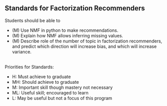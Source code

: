 ## Standards for Factorization Recommenders
Students should be able to
 * (M) Use NMF in python to make recommendations.
 * (M) Explain how NMF allows inferring missing values.
 * (M) Describe role of the number of topic in factorization recommenders, and predict which direction will increase bias, and which will increase variance.

<br/>Priorities for Standards:
 * H:  Must achieve to graduate
 * MH: Should achieve to graduate
 * M:  Important skill though mastery not necessary
 * ML: Useful skill; encouraged to learn
 * L:  May be useful but not a focus of this program